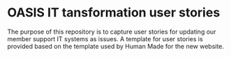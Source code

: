 # OASIS IT tansformation user stories

The purpose of this repository is to capture user stories for updating our member support IT systems as issues. A template for user stories is provided based on the template used by Human Made for the new website. 
